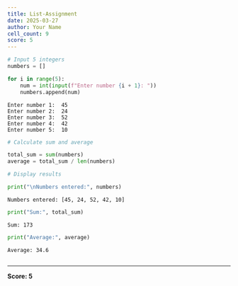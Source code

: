 ```yaml
---
title: List-Assignment
date: 2025-03-27
author: Your Name
cell_count: 9
score: 5
---
```


```python
# Input 5 integers
numbers = []
```


```python
for i in range(5):
    num = int(input(f"Enter number {i + 1}: "))
    numbers.append(num)
```

    Enter number 1:  45
    Enter number 2:  24
    Enter number 3:  52
    Enter number 4:  42
    Enter number 5:  10



```python
# Calculate sum and average
```


```python
total_sum = sum(numbers)
average = total_sum / len(numbers)
```


```python
# Display results
```


```python
print("\nNumbers entered:", numbers)
```

    
    Numbers entered: [45, 24, 52, 42, 10]



```python
print("Sum:", total_sum)
```

    Sum: 173



```python
print("Average:", average)
```

    Average: 34.6



```python

```


---
**Score: 5**
